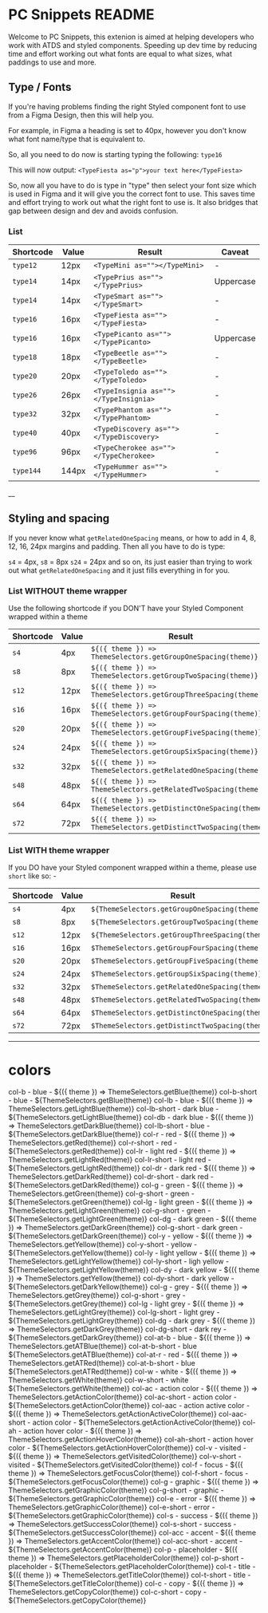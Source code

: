 # PC Snippets README

Welcome to PC Snippets, this extenion is aimed at helping developers who work with ATDS and styled components. Speeding up dev time by reducing time and effort working out what fonts are equal to what sizes, what paddings to use and more.

## Type / Fonts

If you're having problems finding the right Styled component font to use from a Figma Design, then this will help you.

For example, in Figma a heading is set to 40px, however you don't know what font name/type that is equivalent to.

So, all you need to do now is starting typing the following:
`type16`

This will now output:
`<TypeFiesta as="p">your text here</TypeFiesta>`

So, now all you have to do is type in "type" then select your font size which is used in Figma and it will give you the correct font to use. This saves time and effort trying to work out what the right font to use is. It also bridges that gap between design and dev and avoids confusion.

### List

| Shortcode | Value | Result                                  | Caveat    |
| --------- | ----- | --------------------------------------- | --------- |
| `type12`  | 12px  | `<TypeMini as=""></TypeMini>`           | -         |
| `type14`  | 14px  | `<TypePrius as=""></TypePrius>`         | Uppercase |
| `type14`  | 14px  | `<TypeSmart as=""></TypeSmart>`         | -         |
| `type16`  | 16px  | `<TypeFiesta as=""></TypeFiesta>`       | -         |
| `type16`  | 16px  | `<TypePicanto as=""></TypePicanto>`     | Uppercase |
| `type18`  | 18px  | `<TypeBeetle as=""></TypeBeetle>`       | -         |
| `type20`  | 20px  | `<TypeToledo as=""></TypeToledo>`       | -         |
| `type26`  | 26px  | `<TypeInsignia as=""></TypeInsignia>`   | -         |
| `type32`  | 32px  | `<TypePhantom as=""></TypePhantom>`     | -         |
| `type40`  | 40px  | `<TypeDiscovery as=""></TypeDiscovery>` | -         |
| `type96`  | 96px  | `<TypeCherokee as=""></TypeCherokee>`   | -         |
| `type144` | 144px | `<TypeHummer as=""></TypeHummer>`       | -         |

\_\_

## Styling and spacing

If you never know what `getRelatedOneSpacing` means, or how to add in 4, 8, 12, 16, 24px margins and padding. Then all you have to do is type:

`s4` = 4px,
`s8` = 8px
`s24` = 24px
and so on, its just easier than trying to work out what `getRelatedOneSpacing` and it just fills everything in for you.

### List WITHOUT theme wrapper

Use the following shortcode if you DON'T have your Styled Component wrapped within a theme

| Shortcode | Value | Result                                                          |
| --------- | ----- | --------------------------------------------------------------- |
| `s4`      | 4px   | `${({ theme }) => ThemeSelectors.getGroupOneSpacing(theme)}`    |
| `s8`      | 8px   | `${({ theme }) => ThemeSelectors.getGroupTwoSpacing(theme)}`    |
| `s12`     | 12px  | `${({ theme }) => ThemeSelectors.getGroupThreeSpacing(theme)}`  |
| `s16`     | 16px  | `${({ theme }) => ThemeSelectors.getGroupFourSpacing(theme)}`   |
| `s20`     | 20px  | `${({ theme }) => ThemeSelectors.getGroupFiveSpacing(theme)}`   |
| `s24`     | 24px  | `${({ theme }) => ThemeSelectors.getGroupSixSpacing(theme)}`    |
| `s32`     | 32px  | `${({ theme }) => ThemeSelectors.getRelatedOneSpacing(theme)}`  |
| `s48`     | 48px  | `${({ theme }) => ThemeSelectors.getRelatedTwoSpacing(theme)}`  |
| `s64`     | 64px  | `${({ theme }) => ThemeSelectors.getDistinctOneSpacing(theme)}` |
| `s72`     | 72px  | `${({ theme }) => ThemeSelectors.getDistinctTwoSpacing(theme)}` |

### List WITH theme wrapper

If you DO have your Styled component wrapped within a theme, please use `short` like so: -

| Shortcode | Value | Result                                          |
| --------- | ----- | ----------------------------------------------- |
| `s4`      | 4px   | `${ThemeSelectors.getGroupOneSpacing(theme)}`   |
| `s8`      | 8px   | `${ThemeSelectors.getGroupTwoSpacing(theme)}`   |
| `s12`     | 12px  | `${ThemeSelectors.getGroupThreeSpacing(theme)}` |
| `s16`     | 16px  | `$ThemeSelectors.getGroupFourSpacing(theme)}`   |
| `s20`     | 20px  | `$ThemeSelectors.getGroupFiveSpacing(theme)}`   |
| `s24`     | 24px  | `$ThemeSelectors.getGroupSixSpacing(theme)}`    |
| `s32`     | 32px  | `$ThemeSelectors.getRelatedOneSpacing(theme)}`  |
| `s48`     | 48px  | `$ThemeSelectors.getRelatedTwoSpacing(theme)}`  |
| `s64`     | 64px  | `$ThemeSelectors.getDistinctOneSpacing(theme)}` |
| `s72`     | 72px  | `$ThemeSelectors.getDistinctTwoSpacing(theme)}` |

---

# colors

col-b - blue - ${({ theme }) => ThemeSelectors.getBlue(theme)}
col-b-short - blue - ${ThemeSelectors.getBlue(theme)}
col-lb - blue - ${({ theme }) => ThemeSelectors.getLightBlue(theme)}
col-lb-short - dark blue - ${ThemeSelectors.getLightBlue(theme)}
col-db - dark blue - ${({ theme }) => ThemeSelectors.getDarkBlue(theme)}
col-lb-short - blue - ${ThemeSelectors.getDarkBlue(theme)}
col-r - red - ${({ theme }) => ThemeSelectors.getRed(theme)}
col-r-short - red - ${ThemeSelectors.getRed(theme)}
col-lr - light red - ${({ theme }) => ThemeSelectors.getLightRed(theme)}
col-lr-short - light red - ${ThemeSelectors.getLightRed(theme)}
col-dr - dark red - ${({ theme }) => ThemeSelectors.getDarkRed(theme)}
col-dr-short - dark red - ${ThemeSelectors.getDarkRed(theme)}
col-g - green - ${({ theme }) => ThemeSelectors.getGreen(theme)}
col-g-short - green - ${ThemeSelectors.getGreen(theme)}
col-lg - light green - ${({ theme }) => ThemeSelectors.getLightGreen(theme)}
col-g-short - green - ${ThemeSelectors.getLightGreen(theme)}
col-dg - dark green - ${({ theme }) => ThemeSelectors.getDarkGreen(theme)}
col-g-short - dark green - ${ThemeSelectors.getDarkGreen(theme)}
col-y - yellow - ${({ theme }) => ThemeSelectors.getYellow(theme)}
col-y-short - yellow - ${ThemeSelectors.getYellow(theme)}
col-ly - light yellow - ${({ theme }) => ThemeSelectors.getLightYellow(theme)}
col-ly-short - ligh yellow - ${ThemeSelectors.getLightYellow(theme)}
col-dy - dark yellow - ${({ theme }) => ThemeSelectors.getYellow(theme)}
col-dy-short - dark yellow - ${ThemeSelectors.getDarkYellow(theme)}
col-g - grey - ${({ theme }) => ThemeSelectors.getGrey(theme)}
col-g-short - grey - ${ThemeSelectors.getGrey(theme)}
col-lg - light grey - ${({ theme }) => ThemeSelectors.getLightGrey(theme)}
col-lg-short - light grey - ${ThemeSelectors.getLightGrey(theme)}
col-dg - dark grey - ${({ theme }) => ThemeSelectors.getDarkGrey(theme)}
col-dg-short - dark rey - ${ThemeSelectors.getDarkGrey(theme)}
col-at-b - blue - ${({ theme }) => ThemeSelectors.getATBlue(theme)}
col-at-b-short - blue ${ThemeSelectors.getATBlue(theme)}
col-at-r - red - ${({ theme }) => ThemeSelectors.getATRed(theme)}
col-at-b-short - blue ${ThemeSelectors.getATRed(theme)}
col-w - white - ${({ theme }) => ThemeSelectors.getWhite(theme)}
col-w-short - white ${ThemeSelectors.getWhite(theme)}
col-ac - action color - ${({ theme }) => ThemeSelectors.getActionColor(theme)}
col-ac-short - action color - ${ThemeSelectors.getActionColor(theme)}
col-aac - action active color - ${({ theme }) => ThemeSelectors.getActionActiveColor(theme)}
col-aac-short - action color - ${ThemeSelectors.getActionActiveColor(theme)}
col-ah - action hover color - ${({ theme }) => ThemeSelectors.getActionHoverColor(theme)}
col-ah-short - action hover color - ${ThemeSelectors.getActionHoverColor(theme)}
col-v - visited - ${({ theme }) => ThemeSelectors.getVisitedColor(theme)}
col-v-short - visited - ${ThemeSelectors.getVisitedColor(theme)}
col-f - focus - ${({ theme }) => ThemeSelectors.getFocusColor(theme)}
col-f-short - focus - ${ThemeSelectors.getFocusColor(theme)}
col-g - graphic - ${({ theme }) => ThemeSelectors.getGraphicColor(theme)}
col-g-short - graphic - ${ThemeSelectors.getGraphicColor(theme)}
col-e - error - ${({ theme }) => ThemeSelectors.getGraphicColor(theme)}
col-e-short - error - ${ThemeSelectors.getGraphicColor(theme)}
col-s - success - ${({ theme }) => ThemeSelectors.getSuccessColor(theme)}
col-s-short - success - ${ThemeSelectors.getSuccessColor(theme)}
col-acc - accent - ${({ theme }) => ThemeSelectors.getAccentColor(theme)}
col-acc-short - accent - ${ThemeSelectors.getAccentColor(theme)}
col-p - placeholder - ${({ theme }) => ThemeSelectors.getPlaceholderColor(theme)}
col-p-short - placeholder - ${ThemeSelectors.getPlaceholderColor(theme)}
col-t - title - ${({ theme }) => ThemeSelectors.getTitleColor(theme)}
col-t-short - title - ${ThemeSelectors.getTitleColor(theme)}
col-c - copy - ${({ theme }) => ThemeSelectors.getCopyColor(theme)}
col-c-short - copy - ${ThemeSelectors.getCopyColor(theme)}
